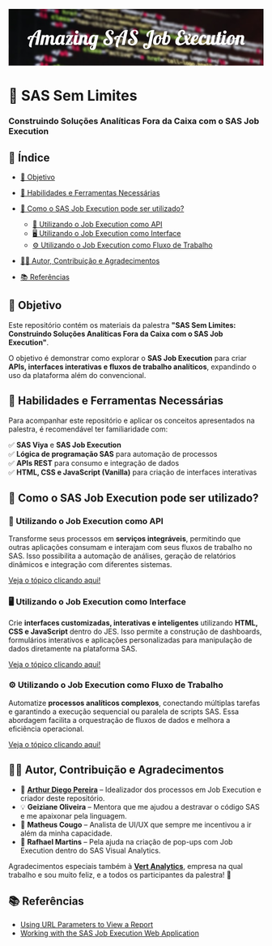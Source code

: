 ![Banner](/images/Amazing_SAS_Job_Execution.png) <!-- Adicione o link do banner aqui -->

# 🚀 SAS Sem Limites <h3>Construindo Soluções Analíticas Fora da Caixa com o SAS Job Execution</h3>

## 📌 Índice

- [🎯 Objetivo](#-objetivo)
- [🔧 Habilidades e Ferramentas Necessárias](#-habilidades-e-ferramentas-necessárias)
- [🚀 Como o SAS Job Execution pode ser utilizado?](#-como-o-sas-job-execution-pode-ser-utilizado)
  - [🔗 Utilizando o Job Execution como API](#-utilizando-o-job-execution-como-api)
  - [🖥️ Utilizando o Job Execution como Interface](#-utilizando-o-job-execution-como-interface)
  - [⚙️ Utilizando o Job Execution como Fluxo de Trabalho](#-utilizando-o-job-execution-como-fluxo-de-trabalho)

- [👨‍💻 Autor, Contribuição e Agradecimentos](#-autor-contribuição-e-agradecimentos)
- [📚 Referências](#-referências)

## 🎯 Objetivo

Este repositório contém os materiais da palestra **"SAS Sem Limites: Construindo Soluções Analíticas Fora da Caixa com o SAS Job Execution"**.

O objetivo é demonstrar como explorar o **SAS Job Execution** para criar **APIs, interfaces interativas e fluxos de trabalho analíticos**, expandindo o uso da plataforma além do convencional.

## 🔧 Habilidades e Ferramentas Necessárias

Para acompanhar este repositório e aplicar os conceitos apresentados na palestra, é recomendável ter familiaridade com:

✅ **SAS Viya** e **SAS Job Execution**</br>
✅ **Lógica de programação SAS** para automação de processos</br>
✅ **APIs REST** para consumo e integração de dados</br>
✅ **HTML, CSS e JavaScript (Vanilla)** para criação de interfaces interativas

## 🚀 Como o SAS Job Execution pode ser utilizado?

### 🔗 Utilizando o Job Execution como API

Transforme seus processos em **serviços integráveis**, permitindo que outras aplicações consumam e interajam com seus fluxos de trabalho no SAS. Isso possibilita a automação de análises, geração de relatórios dinâmicos e integração com diferentes sistemas.

[Veja o tópico clicando aqui!](/topicos/jobexec-como-api.md)

### 🖥️ Utilizando o Job Execution como Interface

Crie **interfaces customizadas, interativas e inteligentes** utilizando **HTML, CSS e JavaScript** dentro do JES. Isso permite a construção de dashboards, formulários interativos e aplicações personalizadas para manipulação de dados diretamente na plataforma SAS.

[Veja o tópico clicando aqui!](/topicos/jobexec-como-api.md)

### ⚙️ Utilizando o Job Execution como Fluxo de Trabalho

Automatize **processos analíticos complexos**, conectando múltiplas tarefas e garantindo a execução sequencial ou paralela de scripts SAS. Essa abordagem facilita a orquestração de fluxos de dados e melhora a eficiência operacional.

[Veja o tópico clicando aqui!](/topicos/jobexec-como-api.md)

## 👨‍💻 Autor, Contribuição e Agradecimentos

- 🚀 [**Arthur Diego Pereira**](https://github.com/artYYDP) – Idealizador dos processos em Job Execution e criador deste repositório.
- 💡 **Geiziane Oliveira** – Mentora que me ajudou a destravar o código SAS e me apaixonar pela linguagem.
- 🎨 **Matheus Cougo** – Analista de UI/UX que sempre me incentivou a ir além da minha capacidade.
- 🔧 **Rafhael Martins** – Pela ajuda na criação de pop-ups com Job Execution dentro do SAS Visual Analytics.

Agradecimentos especiais também à [**Vert Analytics**](https://www.vertanalytics.com.br), empresa na qual trabalho e sou muito feliz, e a todos os participantes da palestra! 🚀

## 📚 Referências

- [Using URL Parameters to View a Report](https://documentation.sas.com/doc/pt-br/vacdc/v_019/vavwr/p0l4zt68r3id4wn1fk3y3kconfg4.htm)
- [Working with the SAS Job Execution Web Application](https://documentation.sas.com/doc/en/jobexeccdc/v_004/jobexecug/p1gukmrin5zv1mn1rvb6afi57b88.htm)